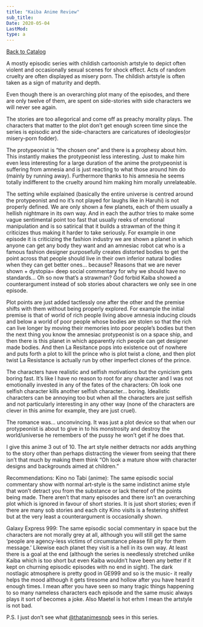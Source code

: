 ```yaml
---
title: "Kaiba Anime Review"
sub_title:
Date: 2020-05-04
LastMod:
type: a
---
```


[Back to Catalog](/)

A mostly episodic series with childish cartoonish artstyle to depict often violent and occasionally sexual scenes for shock effect. Acts of random cruelty are often displayed as misery porn. The childish artstyle is often taken as a sign of maturity and depth.

Even though there is an overarching plot many of the episodes, and there are only twelve of them, are spent on side-stories with side characters we will never see again.

The stories are too allegorical and come off as preachy morality plays. The characters that matter to the plot don’t get enough screen time since the series is episodic and the side-characters are caricatures of ideologies(or misery-porn fodder).

The protypeonist is “the chosen one” and there is a prophesy about him. This instantly makes the protypeonist less interesting. Just to make him even less interesting for a large duration of the anime the protypeonist is suffering from amnesia and is just reacting to what those around him do (mainly by running away). Furthermore thanks to his amnesia he seems totally indifferent to the cruelty around him making him morally unrelateable.

The setting while explained (basically the entire universe is centred around the protypeonist and no it’s not played for laughs like in Haruhi) is not properly defined. We are only shown a few planets, each of them usually a hellish nightmare in its own way. And in each the author tries to make some vague sentimental point too fast that usually reeks of emotional manipulation and is so satirical that it builds a strawman of the thing it criticizes thus making it harder to take seriously. For example in one episode it is criticizing the fashion industry we are shown a planet in which anyone can get any body they want and an amnesiac robot cat who is a famous fashion designer purposefully creates distorted bodies to get the point across that people should live in their own inferior natural bodies when they can get better ones… because? Reasons that we are never shown + dystopia= deep social commentary for why we should have no standards… Oh so now that’s a strawman? God forbid Kaiba showed a counterargument instead of sob stories about characters we only see in one episode.

Plot points are just added tactlessly one after the other and the premise shifts with them without being properly explored. For example the initial premise is that of world of rich people living above amnesia inducing clouds and below a world of poor people whose bodies are stolen so that the rich can live longer by moving their memories into poor people’s bodies but then the next thing you know the amnesiac protypeonist is on a space ship, and then there is this planet in which apparently rich people can get designer made bodies. And then La Resitance pops into existence out of nowhere and puts forth a plot to kill the prince who is plot twist a clone, and then plot twist La Resistance is actually run by other imperfect clones of the prince.

The characters have realistic and selfish motivations but the cynicism gets boring fast. It’s like I have no reason to root for any character and I was not emotionally invested in any of the fates of the characters: Oh look one selfish character kills another selfish character… boring. Idealistic characters can be annoying too but when all the characters are just selfish and not particularly interesting in any other way (none of the characters are clever in this anime for example, they are just cruel).

The romance was… unconvincing. It was just a plot device so that when our protypeonist is about to give in to his monstrosity and destroy the world/universe he remembers of the pussy he won’t get if he does that.

I give this anime 3 out of 10. The art style neither detracts nor adds anything to the story other than perhaps distracting the viewer from seeing that there isn’t that much by making them think “Oh look a mature show with character designs and backgrounds aimed at children.”

Recommendations: Kino no Tabi (anime): The same episodic social commentary show with normal art-style is the same indistinct anime style that won’t detract you from the substance or lack thereof of the points being made. There aren’t that many episodes and there isn’t an overarching plot which is ignored in favour of short stories. It is just short stories; even if there are many sob stories and each city Kino visits is a festering shitfest but at the very least a counterargument is occasionally shown.

Galaxy Express 999: The same episodic social commentary in space but the characters are not morally grey at all, although you will still get the same ‘people are agency-less victims of circumstance please fill pity for them message.’ Likewise each planet they visit is a hell in its own way. At least there is a goal at the end (although the series is needlessly stretched unlike Kaiba which is too short but even Kaiba wouldn’t have been any better if it kept on churning episodic episodes with no end in sight). The dark nostlagic atmosphere is pretty good in GE999 and so is the music- it really helps the mood although it gets tiresome and hollow after you have heard it enough times. I mean after you have seen so many tragic things happening to so many nameless characters each episode and the same music always plays it sort of becomes a joke. Also Maetel is hot erhm I mean the artstyle is not bad.

P.S. I just don’t see what [@thatanimesnob](https://steemit.com/@thatanimesnob) sees in this series.
